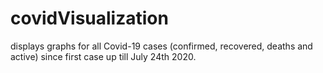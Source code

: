 # covidVisualization 

displays graphs for all Covid-19 cases (confirmed, recovered, deaths and active) since first case up till July 24th 2020.

